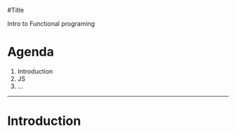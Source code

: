 #Title

Intro to Functional programing

# Agenda

1. Introduction
2. JS
3. ...

---

# Introduction
